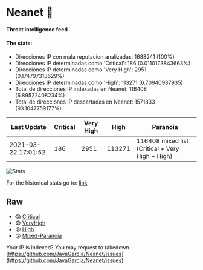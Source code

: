 # Neanet :hocho:
#### Threat intelligence feed
#### The stats:

- Direcciones IP con mala reputacion analizadas: 1688241 (100%)
- Direcciones IP determinadas como 'Critical':  186 (0.0110173843663%)
- Direcciones IP determinadas como 'Very High':  2951 (0.174797318629%)
- Direcciones IP determinadas como 'High':  113271 (6.70940937935)
- Total de direcciones IP indexadas en Neanet:  116408 (6.89522408234%)
- Total de direcciones IP descartadas en Neanet:  1571833 (93.1047759177%)

| Last Update | Critical | Very High | High | Paranoia |
| --- | --- | --- | --- | --- |
| 2021-03-22 17:01:52 | 186 | 2951 | 113271 | 116408 mixed list (Critical + Very High + High)|

![Stats](https://docs.google.com/spreadsheets/d/e/2PACX-1vSnaNMIXVabIpDJjufMlzH7poXnshF3mgd8Is1g9ytUEzVsP5my4Trn8f-xkoLLQ38xpL3HtmUexLo6/pubchart?oid=501124687&format=image)

For the historical stats go to: [link](/stats.csv)
## Raw
- :scream: [Critical](https://raw.githubusercontent.com/JavaGarcia/Neanet/master/blacklists/neanet_critical.txt)
- :fearful: [VeryHigh](https://raw.githubusercontent.com/JavaGarcia/Neanet/master/blacklists/neanet_veryHigh.txtt)
- :frowning: [High](https://raw.githubusercontent.com/JavaGarcia/Neanet/master/blacklists/neanet_high.txt)
- :dizzy_face: [Mixed-Paranoia](https://raw.githubusercontent.com/JavaGarcia/Neanet/master/blacklists/neanet_all.txt)


Your IP is indexed? You may request to takedown. [https://github.com/JavaGarcia/Neanet/issues](https://github.com/JavaGarcia/Neanet/issues)





























































































































































































































































































































































































































































































































































































































































































































































































































































































































































































































































































































































































































































































































































































































































































































































































































































































































































































































































































































































































































































































































































































































































































































































































































































































































































































































































































































































































































































































































































































































































































































































































































































































































































































































































































































































































































































































































































































































































































































































































































































































































































































































































































































































































































































































































































































































































































































































































































































































































































































































































































































































































































































